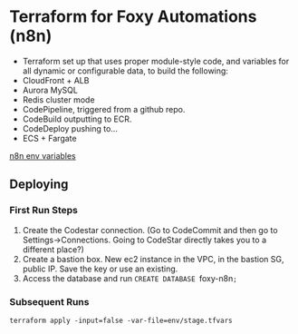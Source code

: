 # Terraform for Foxy Automations (n8n)

* Terraform set up that uses proper module-style code, and variables for all dynamic or configurable data, to build the following:
* CloudFront + ALB
* Aurora MySQL
* Redis cluster mode
* CodePipeline, triggered from a github repo.
* CodeBuild outputting to ECR.
* CodeDeploy pushing to…
* ECS + Fargate

[n8n env variables](https://docs.n8n.io/hosting/environment-variables/#queues)

## Deploying

### First Run Steps

1. Create the Codestar connection. (Go to CodeCommit and then go to Settings->Connections. Going to CodeStar directly takes you to a different place?)
1. Create a bastion box. New ec2 instance in the VPC, in the bastion SG, public IP. Save the key or use an existing.
1. Access the database and run `CREATE DATABASE `foxy-n8n`;`

### Subsequent Runs

```
terraform apply -input=false -var-file=env/stage.tfvars
```